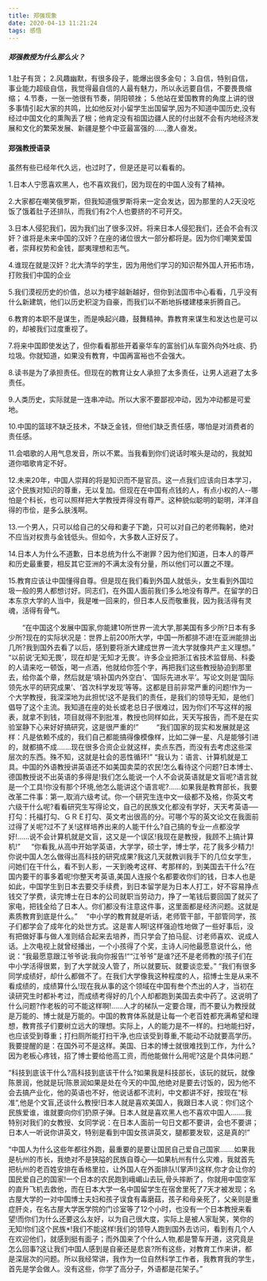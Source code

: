 ```yaml
---
title: 郑强现象
date: 2020-04-13 11:21:24
tags: 感悟
---
```

##### 郑强教授为什么那么火？
1.肚子有货；
2.风趣幽默，有很多段子，能爆出很多金句；
3.自信，特别自信，事业能力超级自信，我觉得最自信的人最有魅力，所以永远要自信，不要畏畏缩缩；
4.节奏，一张一弛很有节奏，阴阳顿挫；
5.他站在爱国教育的角度上讲的很多事情引起大家的共鸣，比如他反对小留学生出国留学,因为不知道中国历史,没有经过中国文化的熏陶丢了根；他肯定没有祖国边疆人民的付出就不会有内地经济发展和文化的繁荣发展、新疆是整个中亚最富强的.....,激人奋发。

#### 郑强教授语录
虽然有些已经年代久远，也过时了，但是还是可以看看的。

1.日本人宁愿喜欢黑人，也不喜欢我们，因为现在的中国人没有了精神。

2.大家都在嘲笑俄罗斯，但我知道俄罗斯将来一定会发达，因为那里的人2天没吃饭了饿着肚子还排队，而我们有2个人也要挤的不可开交。

<!--more-->

3.日本人侵犯我们，因为我们出了很多汉奸。将来日本人侵犯我们，还会不会有汉奸？谁将是未来中国的汉奸？在座的诸位很大一部分都将是。因为你们嘲笑爱国者，崇拜权势和金钱，鄙夷理想和志气。

4.谁现在就是汉奸？北大清华的学生，因为用他们学习的知识帮外国人开拓市场，打败我们中国的企业

5.我们漠视历史的价值，总以为楼宇越新越好，但你到法国市中心看看，几乎没有什么新建筑，他们以历史积淀为自豪，而我们以不断地拆楼建楼来折腾自己。
 
6.教育的本职不是谋生，而是唤起兴趣，鼓舞精神。靠教育来谋生和发达也是可以的，却被我们过度重视了。

7.将来中国即使发达了，但你看看那些开着豪华车的富翁们从车窗外向外吐痰、扔垃圾。你就知道，如果没有教育，中国再富裕也不会强大。

8.读书是为了承担责任。但现在的教育让女人承担了太多责任，让男人逃避了太多责任。

9.人类历史，实际就是一连串冲动。所以大家不要鄙视冲动，因为冲动都是可爱地。

10.中国的篮球不缺乏技术，不缺乏金钱，但他们缺乏责任感，哪怕是对消费者的责任感。

11.会唱歌的人用气息发音，所以不累。当我看到你们说话时喉头是动的，我就知道你唱歌肯定不好。

12.未来20年，中国人崇拜的将是知识而不是官员。这一点我们应该向日本学习，这个民族对知识的尊重，无以复加。但现在在中国有点钱的人，有点小权的人--哪怕是个科长，也可以照样把大学教授弄得没有尊严。这种貌似聪明的聪明，洋洋自得的市侩，是多么肤浅啊。

13.一个男人，只可以给自己的父母和妻子下跪，只可以对自己的老师鞠躬，绝对不应当对权贵与金钱低头。但如今，大多数人正好反了。

14.日本人为什么不道歉，日本总统为什么不谢罪？因为他们知道，日本人的尊严和历史最重要，相反其它亚洲的不满太没有分量，所以他们可以置之不理。

15.教育应该让中国懂得自尊。但是现在我们看到外国人就低头，女生看到外国垃圾一般的男人都想讨好。同志们，在外国人面前我们多么地没有尊严。在留学的日本东京大学的人当中，我是唯一回来的，但日本人反而敬重我，因为我活得有灵魂，活得有骨气。

　　“在中国这个发展中国家,你能建10所世界一流大学,那美国有多少所?日本有多少所?现在的实际状况是：世界上前200所大学，中国一所都排不进!在亚洲能排出几所?我到国外去看了以后，感到要将浙大建成世界一流大学就像共产主义理想。”
“以前说‘无知无畏’，现在却是‘无知才无畏’。许多企业把浙江省技术监督局、科委的人请来吃一顿饭，喝一点酒，他就给你签个字，再把我们这些教授胁迫到那里去，给你盖个章，然后就是‘填补国内外空白’、‘国际先进水平’。写论文则是‘国际领先水平的研究成果’、‘首次科学发现’等等。这都是目前非常严重的问题!作为一个大学教授，我深深地为此担忧!这不是我们的责任，是我们的领导无知，是他们倡导了这个主流。我知道在座的处长或老总日子很难过，因为你们不写这样的报表，就拿不到钱，项目就得不到批准，教授也同样如此，天天写报告，而不是在实验室静下心来好好搞研究，这是很严重的!”
　　
“我们国家的现实和发展就是这样：凡是依赖不成的，我们自己都能搞得像模像样，比如二弹一星、凡是能够引进的，就都搞不成.......现在很多合资企业就这样，卖点东西，而没有去考虑这些深层次的东西。殊不知，这就是社会的恶性循环!”
“我认为：语言、计算机就是工具。中国的外语教授讲英语还不如美国卖菜的农民!怎么看待这个问题?日本博士、德国教授说不出英语的多得是!我们怎么能说一个人不会说英语就是文盲呢?语言就是一个工具!你没有那个环境,他怎么能讲这个语言呢?......如果我是教育部长，我要改革二件事：第一,取消六级考试。你一个研究生连中文一级都不及格，你英文考六级干什么呢?看看研究生写得论文，自己的民族文化都没有学好，天天考英语──打勾：托福打勾、ＧＲＥ打勾、英文考出很高的分。可哪个写的英文论文在我面前过得了关呢?过不了关!这样培养出来的人能干什么?自己搞的专业一点都没学好!......说不会计算机就是文盲，这又是一个误区!我现在是教授，我顾不上搞计算机!”
　
“你看我,从高中开始学英语，大学学，硕士学，博士学，花了我多少精力!你说中国人怎么做得出高科技的研究成果?我这几天就教训我手下的几位女学生，问她们在干什么，看不到人影，一天到晚考这样、考那样的，到美国去干什么?在国内要干的事多着呢!你整天考英语,美国人连报个名都要收你们的钱，日本人也是如此，中国学生到日本去要交手续费，到日本留学是为日本人打工，好不容易挣点钱交了学费，读完博士在日本的公司就职当劳动力，挣了一笔钱后要回国了就买了家电，把钱全给了日本人。你们都没有注意这件事，这里面都是经济问题。这就是素质教育到底是什么。”　
“中小学的教育就是听话，老师管干部，干部管同学，孩子们都学会了成年化的处世方式。这是害人啊!这样强迫性地做了一些好事后，没有把做好事与做人准则结合起来去培养，而只学会了拍马屁、讨老师喜欢、说成人话。上次电视上就曾经播出，一个小孩得了个奖，主诗人问他最愿意说什么，他说：“我最愿意跟江爷爷说:我向你报告!““江爷爷”是谁?还不是老师教的!孩子们在中小学活得很累，到了大学就没人管了，所以就要玩、就要谈恋爱。”
“我们有很多同学成绩好，却什么都做不了。在我们大学像我这种程度的人，招博士生是从来不看成绩的，成绩算什么!现在我从事的这个领域在中国有叁个杰出的人才，当初在读研究生时都补考过，而成绩考得好的几个人却都跑到美国去卖中药了。这说明了什么问题?作老板的可不能这样啊!......人才的梯队一定要合理，而不要认为教授就是万能的、博士就是万能的。中国的教育体系就是让每一个老百姓都充满希望和理想，教育孩子们要树立远大的理想。实际上，人的能力是不一样的。扫地能扫好，也应该受到尊重；打扫厕所能打扫干净,也应该受到尊重,不能动不动就要高学历。我要提醒的是：在国外可不是这样。美国、日本的博士就很难找到工作，为什么?因为老板心疼钱，招了博士要给他高工资，而他能做什么用呢?这是个具体问题.”

“科技到底该干什么?高科技到底该干什么?如果我是科技部长，该玩的就玩，就像陈景润，他就是玩!陈景润如果是处在今天的中国,他绝对是要去讨饭的，因为他不会去搞产业化，他的英语也不好，他说话都不流利，中文都讲不好，按现在“标准“,他是个文盲,还谈什么教授!日本人就是喜欢美国人，我跟日本人说：你们这个民族爱谁，谁就要向你们扔原子弹。日本人就是喜欢黑人也不喜欢中国人.......我特别对我们的女教授、女同学说：在日本人面前一句日文都不要讲，会也不要讲；日本人一听说你讲英文，特别是看到中国女孩讲英文，腿都要发软，这是真的!”

“中国人为什么这些年都往外跑，最重要的是要让国民自己爱自己国家.......如果我是杭州的市长，我绝对不是狭隘的民族自尊心──如果杭州有什么灾难，我就首先把杭州的老百姓安排在香格里拉，让外国人在外面排队!(掌声!)这样,你才会让你的国民爱自己的国家!一个日本的农民跑到峨嵋山去玩,骨头摔断了，你就用中国空军的直升飞机去救他，而在日本大学一名中国留学生在宿舍里死了7天才被发现；名古屋大学的一对中国博士夫妇和孩子误食有毒磨菇，孩子和母亲死了，父亲则是重症肝炎，在名古屋大学医学院的门诊室等了12个小时，也没有一个日本教授来看望!而你们为什么还要这么友好，以为自己很大度，实际上是被人家耻笑，笑你的无知!你们这个民族*!我们不能这样!我们的领导人跑到国外去访问，看到有几个人在欢迎他们，就感到挺有面子；而外国来了个什么人物,都是警车开道，这究竟是怎么回事?这让我们中国人感到是自豪还是悲哀?所有这些，对教育工作来讲，都是深层次的问题。所以我经常讲，我作为一位自然科学工作者，我教育我的学生，首先是学会做人。没有这些，你学了高分子，外语都是花架子。”